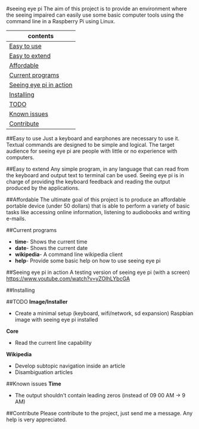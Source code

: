 #seeing eye pi
The aim of this project is to provide an environment where the seeing impaired can easily use some basic computer tools using the command line in a Raspberry Pi using Linux.


| contents |
| ------------- |
| [Easy to use](#easy-to-use) |
| [Easy to extend](#easy-to-extend) |
| [Affordable](#affordable) |
| [Current programs](#current-programs) |
| [Seeing eye pi in action](#seeing-eye-pi-in-action) |
| [Installing](#installing) |
| [TODO](#todo) |
| [Known issues](#known-issues) |
| [Contribute](#contribute) |
      

##Easy to use
Just a keyboard and earphones are necessary to use it. 
Textual commands are designed to be simple and logical.
The target audience for seeing eye pi are people with little or no experience with computers.



##Easy to extend
Any simple program, in any language that can read from the keyboard and output text to terminal can be used. 
Seeing eye pi is in charge of providing the keyboard feedback and reading the output produced by the applications.

##Affordable
The ultimate goal of this project is to produce an affordable portable device (under 50 dollars) that is able to perform a variety of basic tasks like accessing online information, listening to audiobooks and writing e-mails.

##Current programs
- <b>time</b>- Shows the current time
- <b>date</b>- Shows the current date
- <b>wikipedia</b>- A command line wikipedia client
- <b>help</b>- Provide some basic help on how to use seeing eye pi

##Seeing eye pi in action
A testing version of seeing eye pi (with a screen)
<a href="https://www.youtube.com/watch?v=yZOIhLYbcGA"> https://www.youtube.com/watch?v=yZOIhLYbcGA</a>

##Installing


##TODO
<b>Image/Installer</b>

- Create a minimal setup (keyboard, wifi/network, sd expansion) Raspbian image with seeing eye pi installed
	
<b>Core</b>

- Read the current line capability
	
<b>Wikipedia</b>

- Develop subtopic navigation inside an article 
- Disambiguation articles
	
##Known issues
<b>Time</b>

- The output shouldn't contain leading zeros (instead of 09 00 AM -> 9 AM)

##Contribute
Please contribute to the project, just send me a message. Any help is very appreciated.
